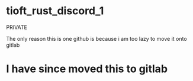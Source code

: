 # tioft_rust_discord_1
PRIVATE

The only reason this is one github is because i am too lazy to move it onto gitlab
# I have since moved this to gitlab
